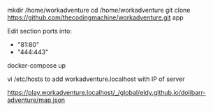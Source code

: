 
mkdir /home/workadventure
cd /home/workadventure
git clone https://github.com/thecodingmachine/workadventure.git app

Edit section ports into:
   - "81:80"
   - "444:443"
   
docker-compose up

vi /etc/hosts to add workadventure.localhost with IP of server

https://play.workadventure.localhost/_/global/eldy.github.io/dolibarr-adventure/map.json




   